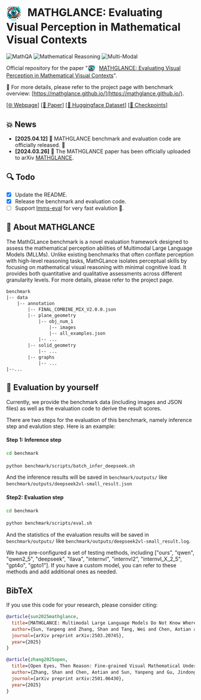 

# <img src="assets/MathGlance_logo.png" alt="Logo" width="40" style="vertical-align: middle; margin-right: 10px;" /> MATHGLANCE: Evaluating Visual Perception in Mathematical Visual Contexts 

![MathQA](https://img.shields.io/badge/Task-MathQA-red) 
![Mathematical Reasoning](https://img.shields.io/badge/Task-Mathematical_Reasoning-red) 
![Multi-Modal](https://img.shields.io/badge/Task-Multi--Modal-red) 

Official repository for the paper "<img src="assets/MathGlance_logo.png" alt="Logo" width="20" style="vertical-align: middle; margin-right: 10px;" />[MATHGLANCE: Evaluating Visual Perception in Mathematical Visual Contexts](https://arxiv.org/pdf/2503.20745)".

🌟 For more details, please refer to the project page with benchmark overview: [https://mathglance.github.io/](https://mathglance.github.io/).

[[🌐 Webpage](https://mathglance.github.io/)] [[📖 Paper](https://arxiv.org/pdf/2503.20745)] [[🤗 Huggingface Dataset](https://huggingface.co/datasets/zs0506/GeoPeP_Caption)] [[🤗 Checkpoints](https://huggingface.co/zs0506/SVE-Math-DeepSeek-7B)]

## 💥 News
- **[2025.04.12]** 🎉 MATHGLANCE benchmark and evaluation code are officially released. 🚀
- **[2024.03.26]** 🎉 The MATHGLANCE paper has been officially uploaded to arXiv [MATHGLANCE](https://arxiv.org/pdf/2503.20745).

## 🔍 Todo
- [x] Update the README.
- [x] Release the benchmark and evaluation code. 
- [ ] Support [lmms-eval](https://github.com/EvolvingLMMs-Lab/lmms-eval) for very fast evalution 🚀.

## 👀 About MATHGLANCE
The MathGLance benchmark is a novel evaluation framework designed to assess the mathematical perception abilities of Multimodal Large Language Models (MLLMs). Unlike existing benchmarks that often conflate perception with high-level reasoning tasks, MathGLance isolates perceptual skills by focusing on mathematical visual reasoning with minimal cognitive load. It provides both quantitative and qualitative assessments across different granularity levels. For more details, please refer to the project page.

```
benchmark
|-- data
    |-- annotation
        |-- FINAL_COMBINE_MIX_V2.0.0.json
        |-- plane_geometry
            |-- obj_num_1
                |-- images
                |-- all_examples.json 
            |-- ...
        |-- solid_geometry
            |-- ...
        |-- graphs
            |-- ...
|--...
```


## 💪 Evaluation by yourself
Currently, we provide the benchmark data (including images and JSON files) as well as the evaluation code to derive the result scores.

There are two steps for the evaluation of this benchmark, namely inference step and evalution step. Here is an example:

#### Step 1: Inference step

```bash
cd benchmark

python benchmark/scripts/batch_infer_deepseek.sh
```
And the inference results will be saved in `benchmark/outputs/` like `benchmark/outputs/deepseek2vl-small_result.json`

#### Step2: Evaluation step

```bash
cd benchmark

python benchmark/scripts/eval.sh
```
And the statistics of the evaluation results will be saved in `benchmark/outputs/` like `benchmark/outputs/deepseek2vl-small_result.log`.


We have pre-configured a set of testing methods, including ["ours", "qwen", "qwen2_5", "deepseek", "llava", "internvl", "internvl2", "internvl_X_2_5", "gpt4o", "gpto1"]. If you have a custom model, you can refer to these methods and add additional ones as needed.

## BibTeX
If you use this code for your research, please consider citing:
````BibTeX
@article{sun2025mathglance,
  title={MATHGLANCE: Multimodal Large Language Models Do Not Know Where to Look in Mathematical Diagrams},
  author={Sun, Yanpeng and Zhang, Shan and Tang, Wei and Chen, Aotian and Koniusz, Piotr and Zou, Kai and Xue, Yuan and Hengel, Anton van den},
  journal={arXiv preprint arXiv:2503.20745},
  year={2025}
}
````
````BibTeX
@article{zhang2025open,
  title={Open Eyes, Then Reason: Fine-grained Visual Mathematical Understanding in MLLMs},
  author={Zhang, Shan and Chen, Aotian and Sun, Yanpeng and Gu, Jindong and Zheng, Yi-Yu and Koniusz, Piotr and Zou, Kai and Hengel, Anton van den and Xue, Yuan},
  journal={arXiv preprint arXiv:2501.06430},
  year={2025}
}
````
